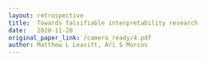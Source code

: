 ```yaml
---
layout: retrospective
title:  Towards falsifiable interpretability research
date:   2020-11-20
original_paper_link: /camera_ready/4.pdf
author: Matthew L Leavitt, Ari S Morcos
---
```

